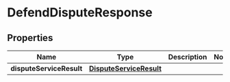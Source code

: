 
# DefendDisputeResponse

## Properties
Name | Type | Description | Notes
------------ | ------------- | ------------- | -------------
**disputeServiceResult** | [**DisputeServiceResult**](DisputeServiceResult.md) |  | 



